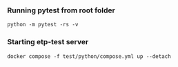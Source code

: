 
### Running pytest from root folder
`python -m pytest -rs -v`

### Starting etp-test server
`docker compose -f test/python/compose.yml up --detach`